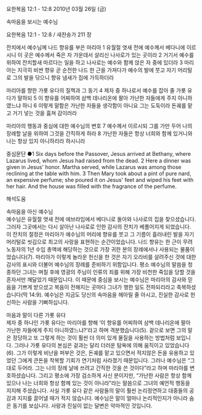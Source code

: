 요한복음 12:1 - 12:8 
2010년 03월 26일 (금)

속마음을 보시는 예수님



요한복음 12:1 - 12:8 / 새찬송가 211 장


잔치에서 예수님께 나드 향유를 부은 마리아
1 유월절 엿새 전에 예수께서 베다니에 이르시니 이 곳은 예수께서 죽은 자 가운데서 살리신 나사로가 있는 곳이라 2 거기서 예수를 위하여 잔치할새 마르다는 일을 하고 나사로는 예수와 함께 앉은 자 중에 있더라 3 마리아는 지극히 비싼 향유 곧 순전한 나드 한 근을 가져다가 예수의 발에 붓고 자기 머리털로 그의 발을 닦으니 향유 냄새가 집에 가득하더라  

마리아를 향한 가룟 유다의 질책과 그 동기
4 제자 중 하나로서 예수를 잡아 줄 가룟 유다가 말하되 5 이 향유를 어찌하여 삼백 데나리온에 팔아 가난한 자들에게 주지 아니하였느냐 하니 6 이렇게 말함은 가난한 자들을 생각함이 아니요 그는 도둑이라 돈궤를 맡고 거기 넣는 것을 훔쳐 감이러라 

마리아의 행동과 중심에 대한 예수님의 변호 
7 예수께서 이르시되 그를 가만 두어 나의 장례할 날을 위하여 그것을 간직하게 하라 8 가난한 자들은 항상 너희와 함께 있거니와 나는 항상 있지 아니하리라 하시니라

중심문단 ●1 Six days before the Passover, Jesus arrived at Bethany, where Lazarus lived, whom Jesus had raised from the dead. 2 Here a dinner was given in Jesus' honor. Martha served, while Lazarus was among those reclining at the table with him. 3 Then Mary took about a pint of pure nard, an expensive perfume; she poured it on Jesus' feet and wiped his feet with her hair. And the house was filled with the fragrance of the perfume.

해석도움





속마음을 아신 예수님  
예수님은 유월절 엿새 전에 에브라임에서 베다니로 돌아와 나사로의 집을 찾으셨습니다. 그러자 그곳에서는 다시 살아난 나사로로 인한 감사의 잔치가 베풀어지게 되었습니다. 이 잔치의 절정은 마리아가 예수님의 머리에 향유를 붓고 그 기름이 흘러내린 발을 자기 머리털로 씻김으로 최고의 사랑을 표현하는 순간이었습니다. 나드 향유는 한 근이 무려 노동자의 1년 수입 총액에 해당하는 것으로 가장 귀한 분의 장례에서나 사용되는 물품이었습니다(7). 마리아가 이렇게 놀라운 헌신을 한 것은 자기 오라비를 살려주신 것에 대한 감사의 표시와 더불어 예수님의 장례를 준비하기 위함입니다. 평소 예수님의 말씀을 청종하던 그녀는 며칠 후에 영광의 주님이 인류의 죄를 위해 가장 비천한 죽임을 당할 것을 혼자서만 깨달았기 때문입니다. 이 때문에 중심을 보시는 예수님은 마리아의 감사와 믿음을 기쁘게 받으셨고 복음이 전해지는 곳마다 그녀가 행한 일도 전파되리라고 축복하셨습니다(막 14:9). 예수님은 지금도 당신의 속마음을 헤아릴 줄 아시고, 진실한 감사로 헌신하는 사람을 기뻐하십니다.  

마음과 말이 다른 가룟 유다  
제자 중 하나인 가룟 유다는 마리아를 향해 ‘이 향유를 어찌하여 삼백 데나리온에 팔아 가난한 자들에게 주지 아니하였느냐?’라고 하며 격분했습니다(5). 겉으로 보면 그의 말은 정당하고 또 그렇게 하는 것이 훨씬 더 의미 있게 물질을 사용하는 방법처럼 보입니다. 그러나 가룟 유다의 본심은 겉과는 달리 더러운 탐욕에 의해 움직이고 있었습니다(6). 그가 이렇게 비난을 퍼부은 것은, 돈궤를 맡고 있으면서 적지않은 돈을 유용하고 있었던 그에게 큰돈을 착복할 기회가 연기처럼 사라졌기 때문입니다. 그러나 예수님은 “그대로 두어라. 그는 나의 장례 날에 쓰려고 간직한 것을 쓴 것이다”라고 하며 마리아를 변호하셨습니다. 그리고 평소에 가장 검소하게 사신 분이지만, “가난한 사람은 항상 함께 있으나 나는 너희와 항상 함께 있는 것이 아니라”라는 말씀으로 그녀의 예언적 행동을 지지해 주셨습니다. 사실 가룟 유다 같은 사람들의 말이 훨씬 논리정연하고 대중들의 공감과 지지를 끌어낼 때가 적지 않습니다. 예수님은 말이 얼마나 논리적인지가 아니라 숨은 동기를 보십니다. 사랑과 진실이 없는 달변은 악마적인 것입니다.